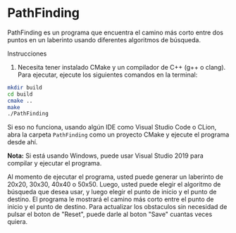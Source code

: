 # PathFinding

PathFinding es un programa que encuentra el camino más corto entre dos puntos en un laberinto usando diferentes algoritmos de búsqueda.

Instrucciones

1. Necesita tener instalado CMake y un compilador de C++ (g++ o clang). Para ejecutar, ejecute los siguientes comandos en la terminal:

```bash
mkdir build
cd build
cmake ..
make
./PathFinding
```

Si eso no funciona, usando algún IDE como Visual Studio Code o CLion, abra la carpeta `PathFinding` como un proyecto CMake y ejecute el programa desde ahí.

**Nota:** Si está usando Windows, puede usar Visual Studio 2019 para compilar y ejecutar el programa.

Al momento de ejecutar el programa, usted puede generar un laberinto de 20x20, 30x30, 40x40 o 50x50. Luego, usted puede elegir el algoritmo de búsqueda que desea usar, y luego elegir el punto de inicio y el punto de destino. El programa le mostrará el camino más corto entre el punto de inicio y el punto de destino.
Para actualizar los obstaculos sin necesidad de pulsar el boton de "Reset", puede darle al boton "Save" cuantas veces quiera.
